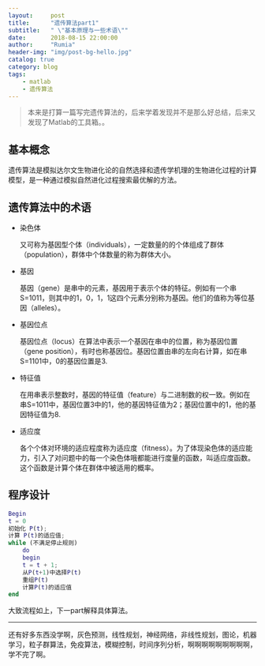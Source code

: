 ```yaml
---
layout:     post
title:      "遗传算法part1"
subtitle:   " \"基本原理与一些术语\""
date:       2018-08-15 22:00:00
author:     "Rumia"
header-img: "img/post-bg-hello.jpg"
catalog: true
category: blog
tags:
    - matlab
    - 遗传算法
---
```


> 本来是打算一篇写完遗传算法的，后来学着发现并不是那么好总结，后来又发现了Matlab的工具箱。。

## 基本概念

  遗传算法是模拟达尔文生物进化论的自然选择和遗传学机理的生物进化过程的计算模型，是一种通过模拟自然进化过程搜索最优解的方法。

## 遗传算法中的术语

- 染色体

  又可称为基因型个体（individuals），一定数量的的个体组成了群体（population），群体中个体数量的称为群体大小。

- 基因

  基因（gene）是串中的元素，基因用于表示个体的特征。例如有一个串 S=1011，则其中的1，0，1，1这四个元素分别称为基因。他们的值称为等位基因（alleles）。

- 基因位点

  基因位点（locus）在算法中表示一个基因在串中的位置，称为基因位置（gene position），有时也称基因位。基因位置由串的左向右计算，如在串 S=1101中，0的基因位置是3.

- 特征值

  在用串表示整数时，基因的特征值（feature）与二进制数的权一致。例如在串S=1011中，基因位置3中的1，他的基因特征值为2；基因位置中的1，他的基因特征值为8.

- 适应度

  各个个体对环境的适应程度称为适应度（fitness）。为了体现染色体的适应能力，引入了对问题中的每一个染色体哦都能进行度量的函数，叫适应度函数。这个函数是计算个体在群体中被适用的概率。

## 程序设计

```matlab
Begin
t = 0
初始化 P(t);
计算 P(t)的适应值;
while (不满足停止规则)
	do
	begin
	t = t + 1;
	从P(t+1)中选择P(t)
	重组P(t)
	计算P(t)的适应值
end

```

大致流程如上，下一part解释具体算法。

------------------------------------------------------------------------------------------------------------------------

还有好多东西没学啊，灰色预测，线性规划，神经网络，非线性规划，图论，机器学习，粒子群算法，免疫算法，模糊控制，时间序列分析，啊啊啊啊啊啊啊啊啊，学不完了啊。